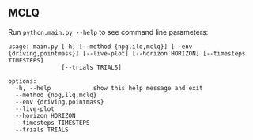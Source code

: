 ## MCLQ

Run `python.main.py --help` to see command line parameters:

```
usage: main.py [-h] [--method {npg,ilq,mclq}] [--env {driving,pointmass}] [--live-plot] [--horizon HORIZON] [--timesteps TIMESTEPS]
               [--trials TRIALS]

options:
  -h, --help            show this help message and exit
  --method {npg,ilq,mclq}
  --env {driving,pointmass}
  --live-plot
  --horizon HORIZON
  --timesteps TIMESTEPS
  --trials TRIALS
```
